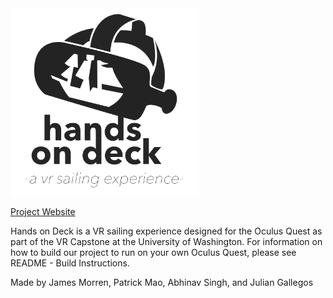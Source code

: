 <img src="docs/icons/largeicondark.png" alt="Hands on Deck: a virtual reality sailing experience" width="300" height="300">

<a href="https://uwrealitylab.github.io/vrcapstone20sp-team6/">Project Website</a>

Hands on Deck is a VR sailing experience designed for the Oculus Quest as part of the VR Capstone at the University of Washington.
For information on how to build our project to run on your own Oculus Quest, please see README - Build Instructions.

Made by James Morren, Patrick Mao, Abhinav Singh, and Julian Gallegos

